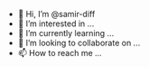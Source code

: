 - 👋 Hi, I’m @samir-diff
- 👀 I’m interested in ...
- 🌱 I’m currently learning ...
- 💞️ I’m looking to collaborate on ...
- 📫 How to reach me ...

<!---
samir-diff/samir-diff is a ✨ special ✨ repository because its `README.md` (this file) appears on your GitHub profile.
You can click the Preview link to take a look at your changes.
--->
